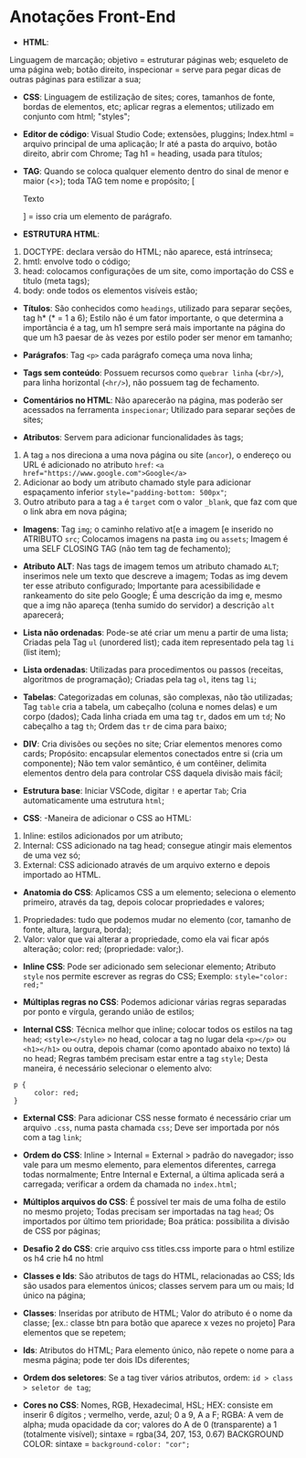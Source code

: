 # Anotações Front-End

- **HTML**:

Linguagem de marcação; objetivo = estruturar páginas web; esqueleto de uma página web; botão direito, inspecionar = serve para pegar dicas de outras páginas para estilizar a sua;

- **CSS**:
Linguagem de estilização de sites; cores, tamanhos de fonte, bordas de elementos, etc; aplicar regras a elementos; utilizado em conjunto com html; "styles";

- **Editor de código**:
Visual Studio Code; extensões, pluggins;
Index.html = arquivo principal de uma aplicação;
Ir até a pasta do arquivo, botão direito, abrir com Chrome;
Tag h1 = heading, usada para títulos;

- **TAG**:
Quando se coloca qualquer elemento dentro do sinal de menor e maior (<>); toda TAG tem nome e propósito; [<p>Texto</p>] = isso cria um elemento de parágrafo.

- **ESTRUTURA HTML**:
1. DOCTYPE: declara versão do HTML; não aparece, está intrínseca;
2. hmtl: envolve todo o código;
3. head: colocamos configurações de um site, como importação do CSS e título (meta tags);
4. body: onde todos os elementos visíveis estão;

- **Títulos**:
São conhecidos como `headings`, utilizado para separar seções, tag h* (* = 1 a 6);
Estilo não é um fator importante, o que determina a importância é a tag, um h1 sempre será mais importante na página do que um h3 paesar de às vezes por estilo poder ser menor em tamanho;

- **Parágrafos**:
Tag `<p>` cada parágrafo começa uma nova linha;

- **Tags sem conteúdo**:
Possuem recursos como `quebrar linha` (`<br/>`), para linha horizontal (`<hr/>`), não possuem tag de fechamento.

- **Comentários no HTML**:
Não aparecerão na página, mas poderão ser acessados na ferramenta `inspecionar`;
Utilizado para separar seções de sites;

- **Atributos**:
Servem para adicionar funcionalidades às tags;
1. A tag `a` nos direciona a uma nova página ou site (`ancor`), o endereço ou URL é adicionado no atributo `href`:
`<a href="https://www.google.com">Google</a>`
2. Adicionar ao body um atributo chamado style para adicionar espaçamento inferior `style="padding-bottom: 500px"`;
3. Outro atributo para a tag `a` é `target` com o valor `_blank`, que faz com que o link abra em nova página;

- **Imagens**:
Tag `img`; o caminho relativo at[e a imagem [e inserido no ATRIBUTO `src`;
Colocamos imagens na pasta `img` ou `assets`;
Imagem é uma SELF CLOSING TAG (não tem tag de fechamento);

- **Atributo ALT**:
Nas tags de imagem temos um atributo chamado `ALT`; inserimos nele um texto que descreve a imagem;
Todas as img devem ter esse atributo configurado;
Importante para acessibilidade e rankeamento do site pelo Google;
É uma descrição da img e, mesmo que a img não apareça (tenha sumido do servidor) a descrição `alt` aparecerá;

- **Lista não ordenadas**:
Pode-se até criar um menu a partir de uma lista;
Criadas pela Tag `ul` (unordered list); cada item representado pela tag `li` (list item);

- **Lista ordenadas**:
Utilizadas para procedimentos ou passos (receitas, algoritmos de programação);
Criadas pela tag `ol`, itens tag `li`;

- **Tabelas**:
Categorizadas em colunas, são complexas, não tão utilizadas;
Tag `table` cria a tabela, um cabeçalho (coluna e nomes delas) e um corpo (dados);
Cada linha criada em uma tag `tr`, dados em um `td`;
No cabeçalho a tag `th`;
Ordem das `tr` de cima para baixo;

- **DIV**:
Cria divisões ou seções no site;
Criar elementos menores como cards;
Propósito: encapsular elementos conectados entre si (cria um componente);
Não tem valor semântico, é um contêiner, delimita elementos dentro dela para controlar CSS daquela divisão mais fácil;

- **Estrutura base**:
Iniciar VSCode, digitar `!` e apertar `Tab`;
Cria automaticamente uma estrutura `html`;

- **CSS**:
-Maneira de adicionar o CSS ao HTML:
1. Inline: estilos adicionados por um atributo;
2. Internal: CSS adicionado na tag head; consegue atingir mais elementos de uma vez só;
3. External: CSS adicionado através de um arquivo externo e depois importado ao HTML.

- **Anatomia do CSS**:
Aplicamos CSS a um elemento; seleciona o elemento primeiro, através da tag, depois colocar propriedades e valores;
1. Propriedades: tudo que podemos mudar no elemento (cor, tamanho de fonte, altura, largura, borda);
2. Valor: valor que vai alterar a propriedade, como ela vai ficar após alteração;
color: red; (propriedade: valor;).

- **Inline CSS**:
Pode ser adicionado sem selecionar elemento;
Atributo `style` nos permite escrever as regras do CSS;
Exemplo: `style="color: red;"`

- **Múltiplas regras no CSS**:
Podemos adicionar várias regras separadas por ponto e vírgula, gerando união de estilos;

- **Internal CSS**:
Técnica melhor que inline; colocar todos os estilos na tag `head`; `<style></style>` no head, colocar a tag no lugar dela `<p></p>` ou `<h1></h1>` ou outra, depois chamar (como apontado abaixo no texto) lá no head;
Regras também precisam estar entre a tag `style`;
Desta maneira, é necessário selecionar o elemento alvo:
```
 p {
      color: red;
 }
```
 
- **External CSS**:
Para adicionar CSS nesse formato é necessário criar um arquivo `.css`, numa pasta chamada `css`;
Deve ser importada por nós com a tag `link`;
 
- **Ordem do CSS**:
Inline > Internal = External > padrão do navegador; isso vale para um mesmo elemento, para elementos diferentes, carrega todas normalmente;
Entre Internal e External, a última aplicada será a carregada; verificar a ordem da chamada no `index.html`;

- **Múltiplos arquivos do CSS**:
É possível ter mais de uma folha de estilo no mesmo projeto;
Todas precisam ser importadas na tag `head`;
Os importados por último tem prioridade;
Boa prática: possibilita a divisão de CSS por páginas;

- **Desafio 2 do CSS**:
crie arquivo css titles.css
importe para o html
estilize os h4
crie h4 no html

- **Classes e Ids**:
São atributos de tags do HTML, relacionadas ao CSS;
Ids são usados para elementos únicos; classes servem para um ou mais; Id único na página;

- **Classes**:
Inseridas por atributo de HTML;
Valor do atributo é o nome da classe; [ex.: classe btn para botão que aparece x vezes no projeto]
Para elementos que se repetem;

- **Ids**:
Atributos do HTML;
Para elemento único, não repete o nome para a mesma página; pode ter dois IDs diferentes;

- **Ordem dos seletores**:
Se a tag tiver vários atributos, ordem: `id > class > seletor de tag`;

- **Cores no CSS**:
Nomes, RGB, Hexadecimal, HSL;
HEX: consiste em inserir 6 dígitos ; vermelho, verde, azul; 0 a 9, A a F; 
RGBA: A vem de alpha; muda opacidade da cor; valores do A de 0 (transparente) a 1 (totalmente visível); sintaxe = rgba(34, 207, 153, 0.67)
BACKGROUND COLOR: sintaxe = `background-color: "cor";`